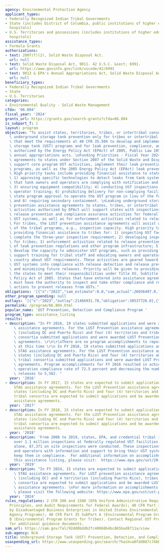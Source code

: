 ```yaml
---
agency: Environmental Protection Agency
applicant_types:
- Federally Recognized Indian Tribal Governments
- State (includes District of Columbia, public institutions of higher education and
  hospitals)
- U.S. Territories and possessions (includes institutions of higher education and
  hospitals)
assistance_types:
- Formula Grants
authorizations:
- text: 2007(f)(2), Solid Waste Disposal Act.
  url: null
- text: Solid Waste Disposal Act, 9011. 42 U.S.C. &sect; 6991.
  url: https://www.govinfo.gov/link/uscode/42/6991
- text: 9013 & EPA's Annual Appropriations Act, Solid Waste Disposal Act.
  url: null
beneficiary_types:
- Federally Recognized Indian Tribal Governments
- State
- U.S. Territories
categories:
- Environmental Quality - Solid Waste Management
cfda: '66.804'
fiscal_year: '2024'
grants_url: https://grants.gov/search-grants?cfda=66.804
is_subpart_f: 1
layout: program
objective: "To assist states, territories, tribes, or intertribal consortia (leaking\
  \ underground storage tank prevention only for tribes or intertribal consortia)\
  \ that meet the requirements at 40 CFR 35.504 to develop and implement underground\
  \ storage tank (UST) programs and for leak prevention, compliance, and other activities\
  \ authorized by the Energy Policy Act (EPAct) of 2005, Public Law 105-276, and EPA's\
  \ annual appropriations acts. \nFunding Priorities - Fiscal Year 2024: Assistance\
  \ agreements to states under Section 2007 of the Solid Waste and Disposal Act will\
  \ support core program UST activities, implement their leak prevention and detection\
  \ programs, as well as the 2005 Energy Policy Act (EPAct) leak prevention activities.\
  \ High priority tasks include providing financial assistance to states for the following:\
  \ 1) approving specific technologies to detect leaks from tank systems; 2) ensuring\
  \ that tank owners and operators are complying with notification and other requirements;\
  \ 3) ensuring equipment compatibility; 4) conducting UST inspections; 5) implementing\
  \ operator training; 6) prohibiting delivery for non-complying facilities; 7) seeking\
  \ state program approval to operate the UST program in lieu of the federal program;\
  \ and 8) requiring secondary containment. \nLeaking underground storage tank (LUST)\
  \ prevention assistance agreements to states, tribes, or intertribal consortia for\
  \ activities authorized by EPAct will support states with inspections and other\
  \ release prevention and compliance assurance activities for federally regulated\
  \ UST systems, as well as for enforcement activities related to release prevention.\
  \ For tribes, the LUST prevention assistance agreements will assist with all aspects\
  \ of the tribal programs, e.g., inspection capacity. High priority tasks include\
  \ providing financial assistance to tribes for: 1) inspecting UST facilities to\
  \ complete the three-year inspection requirement; 2) developing inspection capacity\
  \ for tribes; 3) enforcement activities related to release prevention; 4) development\
  \ of leak prevention regulations and other program infrastructure; 5) helping tribes\
  \ develop the capacity to administer UST programs, such as providing funding to\
  \ support training for tribal staff and educating owners and operators in Indian\
  \ country about UST requirements. These activities are geared toward bringing all\
  \ UST systems into compliance with release detection and release prevention requirements\
  \ and minimizing future releases. Priority will be given to providing funds to enable\
  \ the states to meet their responsibilities under Title XV, Subtitle B of the Energy\
  \ Policy Act of 2005. States that have entered into assistance agreements with EPA\
  \ must have the authority to inspect and take other compliance and related enforcement\
  \ actions to prevent releases from USTs."
obligations: '[{"x":"2023","sam_estimate":0.0,"sam_actual":26036497.0,"usa_spending_actual":26036497.0},{"x":"2024","sam_estimate":0.0,"sam_actual":26092699.0,"usa_spending_actual":32567199.0},{"x":"2025","sam_estimate":0.0,"sam_actual":25966000.0,"usa_spending_actual":0.0}]'
other_program_spending: null
outlays: '[{"x":"2023","outlay":21466931.78,"obligation":30537726.0},{"x":"2024","outlay":2577867.96,"obligation":22253626.0},{"x":"2025","outlay":0.0,"obligation":0.0}]'
permalink: /program/66.804.html
popular_name: 'UST Prevention, Detection and Compliance Program '
program_type: assistance_listing
results:
- description: "In FY 2016, 19 states submitted applications and were awarded STAG\
    \ assistance agreements. For the LUST Prevention assistance agreements, 54 states\
    \ (including DC and Puerto Rico) and four (4) territories and tribes and/or tribal\
    \ consortia submitted applications and were awarded LUST Prevention assistance\
    \ agreements. \r\n\r\nThere are no program accomplishments to report for FY 2016\
    \ at this time \r\n In FY 2016, 19 states submitted applications and were awarded\
    \ STAG assistance agreements. For the LUST Prevention assistance agreements, 54\
    \ states (including DC and Puerto Rico) and four (4) territories and tribes and/or\
    \ tribal consortia submitted applications and were awarded LUST Prevention assistance\
    \ agreements. Program accomplishments for FY 2016 resulted in achieving a significant\
    \ operation compliance rate of 72.5 percent and decreasing the number of newly-confirmed\
    \ releases to 5,582. "
  year: '2016'
- description: In FY 2017, 15 states are expected to submit applications and be awarded
    STAG assistance agreements. For the LUST Prevention assistance agreements, 52
    states (including DC and Puerto Rico) and four (4) territories and tribes and/or
    tribal consortia are expected to submit applications and be awarded LUST Prevention
    assistance agreements.
  year: '2017'
- description: In FY 2018, 15 states are expected to submit applications and be awarded
    STAG assistance agreements. For the LUST Prevention assistance agreements, 52
    states (including DC and Puerto Rico) and four (4) territories and tribes and/or
    tribal consortia are expected to submit applications and be awarded LUST Prevention
    assistance agreements.
  year: '2018'
- description: 'From 2008 to 2019, states, EPA, and credential tribal inspectors conducted
    over 1.1 million inspections at federally regulated UST facilities. In FY 2019
    alone, 87,371 on site inspections were conducted. These inspections provide owners
    and operators with information and support to bring their UST systems into and
    keep them in compliance.  For additional information on accomplishments under
    this assistance listing, please visit:  https://www.epa.gov/ust/20-years-progress-closing-lust-sites'
  year: '2019'
- description: "In FY 2024, 15 states are expected to submit applications and be awarded\
    \ STAG assistance agreements. For LUST prevention assistance agreements, 51 states\
    \ (including DC) and 4 territories (including Puerto Rico), tribes, or intertribal\
    \ consortia are expected to submit applications and be awarded LUST prevention\
    \ assistance agreements. \nFor more information on accomplishments for this program,\
    \ please visit the following website: https://www.epa.gov/ust/ust-performance-measures."
  year: '2024'
rules_regulations: 2 CFR 200 and 1500 (EPA Uniform Administrative Requirements, Cost
  Principles, and Audit Requirements for Federal Awards); 40 CFR Part 33 (Participation
  by Disadvantaged Business Enterprises in United States Environmental Protection
  Agency Programs); 40 CFR Part 35 SubPart A (Environmental Program Grants) or SubPart
  B (Environmental Program Grants for Tribes). Contact Regional UST Program Manager
  for additional guidance documents.
sam_url: https://sam.gov/fal/92dd0bddb2fc40068b4bc865bad8711a/view
sub-agency: N/A
title: Underground Storage Tank (UST) Prevention, Detection, and Compliance Program
usaspending_url: https://www.usaspending.gov/search/?hash=a0fdd887c74bb2405fd0973559caf222
---
```

